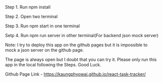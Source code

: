 Step 1. Run npm install

Step 2. Open two terminal

Step 3. Run npm start in one terminal

Setp 4. Run npm run server in other terminal(For backend json mock server)

Note: I try to deploy this app on the github pages but it is impossible to mock a json server on the github page.

The page is always open but I doubt that you can try it. Please only run this app in the local following the Steps. Good Luck.

Github Page Link - https://kaungphyowai.github.io/react-task-tracker/
